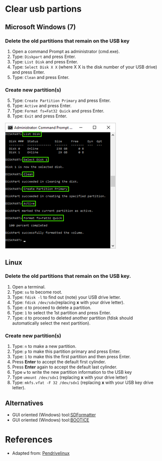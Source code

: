 Clear usb partions
========================

## Microsoft Windows (7)

### Delete the old partitions that remain on the USB key

1. Open a command Prompt as administrator (cmd.exe).
1. Type: `Diskpart` and press Enter.
2. Type: `List Disk` and press Enter.
3. Type: `Select Disk X X` (where X X is the disk number of your USB drive) and press Enter.
4. Type: `Clean` and press Enter.

### Create new partition(s)

5. Type: `Create Partition Primary` and press Enter.
6. Type: `Active` and press Enter.
7. Type: `Format fs=Fat32 Quick` and press Enter.
8. Type: `Exit` and press Enter.

![Diskpart](diskpart-restore-usb.png)

## Linux

### Delete the old partitions that remain on the USB key.

1. Open a terminal.
2. Type: `su` to become root.
3. Type: `fdisk -l` to find out (note) your USB drive letter.
4. Type: `fdisk /dev/sdx`(replacing **x** with your drive letter).
6. Type: `d` to proceed to delete a partition.
7. Type: `1` to select the 1st partition and press Enter.
8. Type: `d` to proceed to deleted another partition (fdisk should automatically select the next partition).

### Create new partition(s)

1. Type: `n` to make a new partition.
2. Type: `p` to make this partition primary and press Enter.
3. Type: `1` to make this the first partition and then press Enter.
4. Press **Enter** to accept the default first cylinder.
5. Press **Enter** again to accept the default last cylinder.
6. Type `w` to write the new partition information to the USB key
7. Type `umount /dev/sdx1` (replacing **x** with your drive letter)
8. Type: `mkfs.vfat -F 32 /dev/sdx1` (replacing **x** with your USB key drive letter).

## Alternatives

- GUI oriented (Windows) tool:[SDFormatter][2]
- GUI oriented (Windows) tool:[BOOTICE][3] 

# References

- Adapted from: [Pendrivelinux][1]


<!-- References -->
[1]:https://www.pendrivelinux.com/restoring-your-usb-key-partition/
[2]: https://www.sdcard.org/downloads/formatter_4
[3]:http://bbs.wuyou.net/forum.php?mod=viewthread&tid=57675&extra=page%3D1&page=1